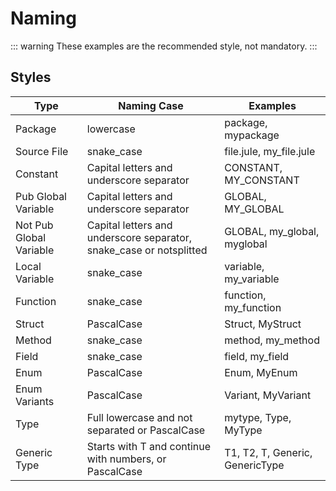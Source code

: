 # Naming
::: warning
These examples are the recommended style, not mandatory.
:::

## Styles
| Type | Naming Case | Examples |
| ---- | ----------- | -------- |
| Package | lowercase | package, mypackage |
| Source File | snake_case | file.jule, my_file.jule |
| Constant | Capital letters and underscore separator | CONSTANT, MY_CONSTANT |
| Pub Global Variable | Capital letters and underscore separator | GLOBAL, MY_GLOBAL |
| Not Pub Global Variable | Capital letters and underscore separator, snake_case or notsplitted | GLOBAL, my_global, myglobal |
| Local Variable | snake_case | variable, my_variable |
| Function | snake_case | function, my_function |
| Struct | PascalCase | Struct, MyStruct |
| Method | snake_case | method, my_method |
| Field | snake_case | field, my_field |
| Enum | PascalCase | Enum, MyEnum |
| Enum Variants | PascalCase | Variant, MyVariant |
| Type | Full lowercase and not separated or PascalCase | mytype, Type, MyType |
| Generic Type | Starts with T and continue with numbers, or PascalCase | T1, T2, T, Generic, GenericType |
